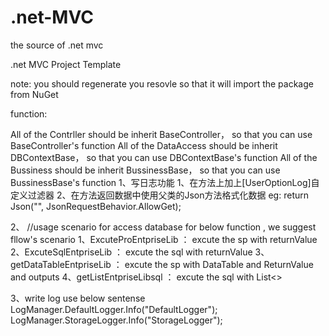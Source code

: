 # .net-MVC
the source of .net mvc

.net MVC Project Template

note:
you should regenerate you resovle so that it will import the package from NuGet

function:

All of the Contrller should be inherit BaseController， so  that you can use  BaseController's function
All of the DataAccess should be inherit DBContextBase， so  that you can use  DBContextBase's function 
All of the Bussiness should be inherit BussinessBase， so  that you can use  BussinessBase's function 
1、写日志功能
	1、在方法上加上[UserOptionLog]自定义过滤器
	2、在方法返回数据中使用父类的Json方法格式化数据 eg: return Json("", JsonRequestBehavior.AllowGet);

2、
//usage scenario for access database
for below function , we suggest fllow's scenario
1、ExcuteProEntpriseLib ： excute the sp  with returnValue
2、ExcuteSqlEntpriseLib ： excute the sql  with returnValue
3、getDataTableEntpriseLib ： excute the sp  with DataTable and  ReturnValue and outputs
4、getListEntpriseLibsql ： excute the sql  with List<> 
	
3、write log 
use below sentense
LogManager.DefaultLogger.Info("DefaultLogger");
LogManager.StorageLogger.Info("StorageLogger");
